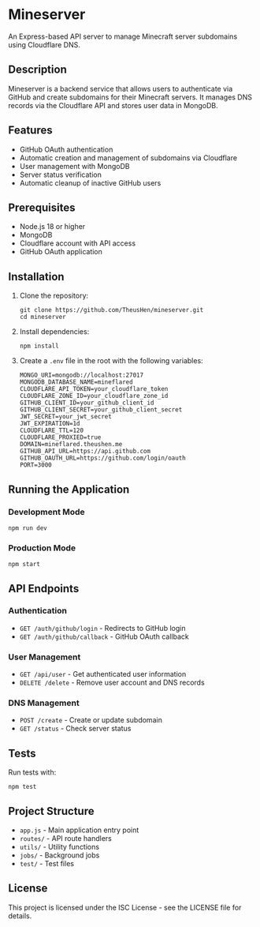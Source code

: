 # Mineserver

An Express-based API server to manage Minecraft server subdomains using Cloudflare DNS.

## Description

Mineserver is a backend service that allows users to authenticate via GitHub and create subdomains for their Minecraft servers. It manages DNS records via the Cloudflare API and stores user data in MongoDB.

## Features

- GitHub OAuth authentication
- Automatic creation and management of subdomains via Cloudflare
- User management with MongoDB
- Server status verification
- Automatic cleanup of inactive GitHub users

## Prerequisites

- Node.js 18 or higher
- MongoDB
- Cloudflare account with API access
- GitHub OAuth application

## Installation

1. Clone the repository:
   ```
   git clone https://github.com/TheusHen/mineserver.git
   cd mineserver
   ```

2. Install dependencies:
   ```
   npm install
   ```

3. Create a `.env` file in the root with the following variables:
   ```
   MONGO_URI=mongodb://localhost:27017
   MONGODB_DATABASE_NAME=mineflared
   CLOUDFLARE_API_TOKEN=your_cloudflare_token
   CLOUDFLARE_ZONE_ID=your_cloudflare_zone_id
   GITHUB_CLIENT_ID=your_github_client_id
   GITHUB_CLIENT_SECRET=your_github_client_secret
   JWT_SECRET=your_jwt_secret
   JWT_EXPIRATION=1d
   CLOUDFLARE_TTL=120
   CLOUDFLARE_PROXIED=true
   DOMAIN=mineflared.theushen.me
   GITHUB_API_URL=https://api.github.com
   GITHUB_OAUTH_URL=https://github.com/login/oauth
   PORT=3000
   ```

## Running the Application

### Development Mode

```
npm run dev
```

### Production Mode

```
npm start
```

## API Endpoints

### Authentication

- `GET /auth/github/login` - Redirects to GitHub login
- `GET /auth/github/callback` - GitHub OAuth callback

### User Management

- `GET /api/user` - Get authenticated user information
- `DELETE /delete` - Remove user account and DNS records

### DNS Management

- `POST /create` - Create or update subdomain
- `GET /status` - Check server status

## Tests

Run tests with:

```
npm test
```

## Project Structure

- `app.js` - Main application entry point
- `routes/` - API route handlers
- `utils/` - Utility functions
- `jobs/` - Background jobs
- `test/` - Test files

## License

This project is licensed under the ISC License - see the LICENSE file for details.
